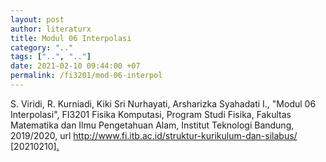 ```yaml
---
layout: post
author: literaturx
title: Modul 06 Interpolasi
category: ".."
tags: ["..", ".."]
date: 2021-02-10 09:44:00 +07
permalink: /fi3201/mod-06-interpol
---
```

S. Viridi, R. Kurniadi, Kiki Sri Nurhayati, Arsharizka Syahadati I., "Modul 06 Interpolasi", FI3201 Fisika Komputasi, Program Studi Fisika, Fakultas Matematika dan Ilmu Pengetahuan Alam, Institut Teknologi Bandung, 2019/2020, url <http://www.fi.itb.ac.id/struktur-kurikulum-dan-silabus/> [20210210][.](https://drive.google.com/file/d/14oDinhaCi7r2fGS6HS3tPTh0Na8MEGvj/view?usp=sharing)
